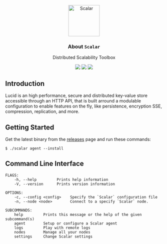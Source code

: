 <p align="center">
  <p align="center">
    <img src="https://www.svgrepo.com/show/293646/cube.svg" height="100" alt="Scalar" />
  </p>
  <h3 align="center">
  About <code>Scalar</code>
  </h3>
  <p align="center">
    Distributed Scalability Toolbox
  </p>
  <p align="center">
    <a href="https://github.com/clintnetwork/scalar/actions?workflow=scalar"><img src="https://github.com/clintnetwork/scalar/workflows/scalar/badge.svg" /></a>
    <a href="https://www.rust-lang.org/"><img src="https://img.shields.io/badge/Made%20With-Rust-dea584" /></a>
    <a href="https://github.com/clintnetwork/scalar/blob/master/LICENSE.md"><img src="https://img.shields.io/badge/License-MIT-lightgrey.svg" /></a>
  </p>
</p>

## Introduction

Lucid is an high performance, secure and distributed key-value store accessible through an HTTP API, that is built arround a modulable configuration to enable features on the fly, like persistence, encryption SSE, compression, replication, and more.

## Getting Started

Get the latest binary from the [releases](https://github.com/clintnetwork/scalar/releases) page and run these commands:

```
$ ./scalar agent --install
```

## Command Line Interface

```
FLAGS:
    -h, --help         Prints help information
    -V, --version      Prints version information

OPTIONS:
    -c, --config <config>    Specify the `Scalar` configuration file
    -n, --node <node>        Connect to a specify `Scalar` node.

SUBCOMMANDS:
    help         Prints this message or the help of the given subcommand(s)
    agent        Setup or configure a Scalar agent
    logs         Play with remote logs
    nodes        Manage all your nodes
    settings     Change Scalar settings
```
